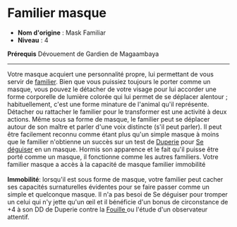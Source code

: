 # Familier masque

 * **Nom d'origine** : Mask Familiar
 * **Niveau** : 4


<p><span id="ctl00_MainContent_DetailedOutput"><strong>Prérequis</strong> Dévouement de Gardien de Magaambaya <br></span></p>
<hr>
<p>Votre masque acquiert une personnalité propre, lui permettant de vous servir de <a href="https://2e.aonprd.com/Familiars.aspx">familier</a>. Bien que vous puissiez toujours le porter comme un masque, vous pouvez le détacher de votre visage pour lui accorder une forme corporelle de lumière colorée qui lui permet de se déplacer alentour ; habituellement, c'est une forme minature de l'animal qu'il représente. Détacher ou rattacher le familier pour le transformer est une activité à deux actions. Même sous sa forme de masque, le familier peut se déplacer autour de son maître et parler d'une voix distincte (s'il peut parler). Il peut être facilement reconnu comme étant plus qu'un simple masque à moins que le familier n'obtienne un succès sur un test de <a href="https://2e.aonprd.com/Skills.aspx?ID=5">Duperie</a> pour <a href="https://2e.aonprd.com/Actions.aspx?ID=46">Se déguiser</a> en un masque. Hormis son apparence et le fait qu'il puisse être porté comme un masque, il fonctionne comme les autres familiers. Votre familier masque a accès à la capacité de masque familier immobilité<br><br><strong>Immobilité</strong>: lorsqu'il est sous forme de masque, votre familier peut cacher ses capacités surnaturelles évidentes pour se faire passer comme un simple et quelconque masque. Il n'a pas besoi de Se déguiser pour tromper un celui qui n'y jette qu'un œil et il bénéficie d'un bonus de circonstance de +4 à son DD de Duperie contre la <a href="https://2e.aonprd.com/Actions.aspx?ID=84">Fouille </a> ou l'étude d'un observateur attentif.&nbsp;</p>